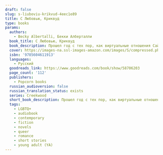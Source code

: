 ```yaml
---
draft: false
slug: s-liuboviu-krikvud-4eec1e89
title: С Любовью, Криквуд
type: books
params:
  authors:
    - Becky Albertalli, Бекки Алберталли
  book_title: С Любовью, Криквуд
  book_description: Прошел год с тех пор, как виртуальные отношения Саймона и Блю переросли в реальные, и пара месяцев с незабываемого выпускного Эбби и Лиа. Теперь они все учатся в разных колледжах и вынуждены поддерживать свои отношения на расстоянии — конечно, посредством старых добрых электронных писем. Но как сохранить и дружбу, и романтику, если вас разделяет несколько сотен километров?
  cover: https://images-na.ssl-images-amazon.com/images/S/compressed.photo.goodreads.com/books/1628167646i/58706203.jpg
  isbn: '9785604611913'
  languages:
    - Русский
  goodreads_link: https://www.goodreads.com/book/show/58706203
  page_count: '112'
  publishers:
    - Popcorn books
  russian_audioversion: false
  russian_translation_status: exists
  series: Creekwood
  short_book_description: Прошел год с тех пор, как виртуальные отношения Саймона и Блю переросли в реальные, и пара месяцев с незабываемого выпускного Эбби и Лиа. Теперь они все учатся в разных колледжах и вынуждены...
  tags:
    - LGBTQ+
    - audiobook
    - contemporary
    - fiction
    - novels
    - queer
    - romance
    - short stories
    - young adult (YA)
---
```

